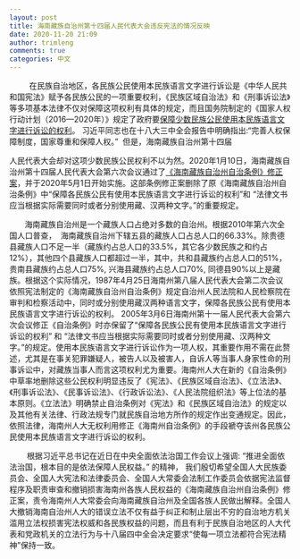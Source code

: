 ```yaml
---
layout: post
title: 海南藏族自治州第十四届人民代表大会违反宪法的情况反映
date: 2020-11-20 21:09
author: trimleng
comments: true
categories: 中文
---
```

<span style="font-weight: 400;">         在民族自治地区，各民族公民使用本民族语言文字进行诉讼是《中华人民共和国宪法》赋予各民族公民的一项重要权利，《民族区域自治法》和《刑事诉讼法》等多项基本法律不仅对保障这项权利有具体的规定</span><span style="font-weight: 400;">，而且国务院制定的《国家人权行动计划（2016—2020年）》规定了政府要</span><a href="http://trimleng.org/2020/10/31/drowamitubtang-ne-jishuk-yin-pa/"><span style="font-weight: 400;">保障少数民族公民使用本民族语言文字进行诉讼的权利</span></a><span style="font-weight: 400;">。 习近平同志也在十八大三中全会报告中明确指出:“完善人权保障制度，国家尊重和保障人权｡”  但是，海南藏族自治州第十四届</span>

<!--more--><span style="font-weight: 400;">人民代表大会却对这项少数民族公民权利不以为然。</span><span style="font-weight: 400;">2020年1月10日，海南藏族自治州第十四届人民代表大会第六次会议通过了</span><a href="http://trimleng.org/2020/11/10/tsolhorangjong-solyig-parjoe/"><span style="font-weight: 400;">《海南藏族自治州自治条例》修正案</span></a><span style="font-weight: 400;">，并于2020年5月1日开始实施。这部条例修正案删除了原《海南藏族自治州自治条例》中“保障各民族公民有使用本民族语言文字进行诉讼的权利”和 “法律文书应当根据实际需要同时或者分别使用藏、汉两种文字。”的重要规定。</span>

<span style="font-weight: 400;">       海南藏族自治州是一个藏族人口占绝对多数的自治州。</span><span style="font-weight: 400;">根据2010年第六次全国人口普查，</span><span style="font-weight: 400;">  海南藏族自治州下辖五县的藏族人口占总人口的66.33%。除贵德县藏族人口不足一半（藏族约占总人口的33.5%，其它各少数民族之和约占12%），其他四个县藏族人口都超过一半，其中，共和县藏族约占总人口的51%，贵南县藏族约占总人口75%, 兴海县藏族约占总人口70%, 同德县90%以上是藏族。根据这个实际情况，</span><span style="font-weight: 400;">1987年4月25日海南州第八届人民代表大会第二次会议依照宪法制定的《海南藏族自治州自治条例》规定</span><span style="font-weight: 400;">自治州人民法院和人民检察院在审判和检察活动中，同时或分别使用藏汉两种语言文字，保障各民族公民有使用本民族语言文字进行诉讼的权利。 </span><span style="font-weight: 400;">2005年3月6日海南州第十一届人民代表大会第六次会议修正《自治条例》时亦保留了“</span><span style="font-weight: 400;">保障各民族公民有使用本民族语言文字进行诉讼的权利” 和 “法律文书应当根据实际需要同时或者分别使用藏、汉两种文字。”的规定。使用本民族语言文字进行诉讼作为一项人权，其重要作用不需在此赘述，尤其是在事关犯罪嫌疑人，被告人以及被害人，自诉人等当事人身家性命</span><span style="font-weight: 400;">的刑事诉讼中，对藏族当事人而言这项权利尤为重要</span><span style="font-weight: 400;">。海南州人大在新的《自治条例》中草率地删除这些公民权利明显违反了《宪法》、《民族区域自治法》、《立法法》、《刑事诉讼法》、《民事诉讼法》、《行政诉讼法》、《人民法院组织法》等上位法的基本原则。《立法法》明确禁止自治条例</span><span style="font-weight: 400;">对《宪法》和《民族区域自治法》的规定以及其他有关法律、行政法规专门就民族自治地方所作的规定作出变通规定。因此，依照法律，海南州人大无权利用修正《海南州自治条例》的手段褫夺该州</span><span style="font-weight: 400;">各民族公民使用本民族语言文字进行诉讼的权利。</span>

<span style="font-weight: 400;">        根据</span><span style="font-weight: 400;">习近平总书记在近日在中央全面依法治国工作会议上强调: “推进全面依法治国，根本目的是依法保障人民权益。”</span><span style="font-weight: 400;"> 的精神， 我们殷切希望全国人大民族委员会、全国人大宪法和法律委员会、全国人大常委会法制工作委员会依据宪法监督程序及职责审查和撤销</span><span style="font-weight: 400;">损害海南州各族人民权益的</span><span style="font-weight: 400;">《海南藏族自治州自治条例》修正案，责令海南州人大常委会向海南藏族自治州及全国各族人民做出解释。全国人大撤销海南自治州人大的错误立法不仅有益于纠正和制止层出不穷的自治地方机关滥用立法权损害宪法权威和各民族权益的问题，而且有利于民族自治地区的人大代表和党政机关的立法行为与十八届四中全会决定要求“使每一项立法都符合宪法精神”保持一致。</span>
